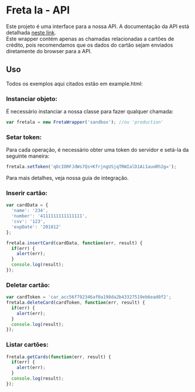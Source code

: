 Freta la - API
===============

Este projeto é uma interface para a nossa API. A documentação da API está detalhada [neste link][apidocs].  
Este wrapper contém apenas as chamadas relacionadas a cartões de crédito, pois recomendamos que os dados do cartão sejam enviados diretamente do browser para a API.

Uso
---

Todos os exemplos aqui citados estão em example.html:

### Instanciar objeto:
É necessário instanciar a nossa classe para fazer qualquer chamada:
```javascript
var fretala = new FretaWrapper('sandbox'); //ou 'production'
```

### Setar token:
Para cada operação, é necessário obter uma token do servidor e setá-la da seguinte maneira:
```javascript
fretala.setToken('qOcIORFJdWs7Qs+KfrjngUSjqTRWIalD1Ai1auoRh2g='); 
```
Para mais detalhes, veja nossa guia de integração.

### Inserir cartão:

```javascript
var cardData = {
  'name': '234',
  'number': '4111111111111111',
  'cvv': '123',
  'expDate': '201812'
};

fretala.insertCard(cardData, function(err, result) {
  if(err) {
    alert(err);
  }
  console.log(result);
});
```

### Deletar cartão:
```javascript
var cardToken = 'car_acc56f792346af0a198da2b43327519eb6ead0f2';
fretala.deleteCard(cardToken, function(err, result) {
  if(err) {
    alert(err);
  }
  console.log(result);
});
```

### Listar cartões:
```javascript
fretala.getCards(function(err, result) {
  if(err) {
    alert(err);
  }
  console.log(result);
});
```
[apidocs]:http://freta.la/apidocs/
